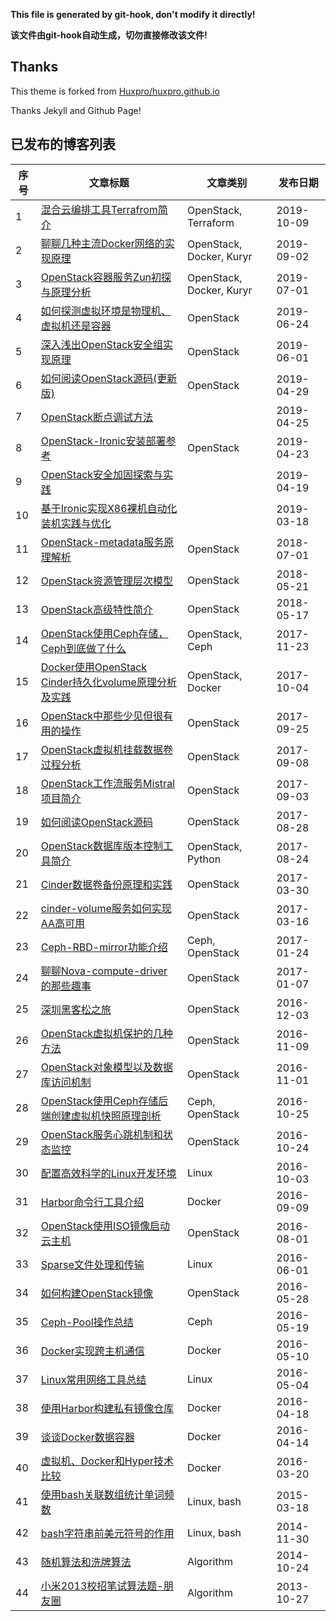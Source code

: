 **This file is generated by git-hook, don't modify it directly!**

**该文件由git-hook自动生成，切勿直接修改该文件!**

## Thanks

This theme is forked from [Huxpro/huxpro.github.io](https://github.com/Huxpro/huxpro.github.io)

Thanks Jekyll and Github Page!

## 已发布的博客列表

|序号|文章标题|文章类别|发布日期|
|----|----|----|----|
|1|[混合云编排工具Terrafrom简介](http://int32bit.me/2019/10/09/混合云编排工具Terrafrom简介)|OpenStack, Terraform|2019-10-09|
|2|[聊聊几种主流Docker网络的实现原理](http://int32bit.me/2019/09/02/聊聊几种主流Docker网络的实现原理)|OpenStack, Docker, Kuryr|2019-09-02|
|3|[OpenStack容器服务Zun初探与原理分析](http://int32bit.me/2019/07/01/OpenStack容器服务Zun初探与原理分析)|OpenStack, Docker, Kuryr|2019-07-01|
|4|[如何探测虚拟环境是物理机、虚拟机还是容器](http://int32bit.me/2019/06/24/如何探测虚拟环境是物理机、虚拟机还是容器)|OpenStack|2019-06-24|
|5|[深入浅出OpenStack安全组实现原理](http://int32bit.me/2019/06/01/深入浅出OpenStack安全组实现原理)|OpenStack|2019-06-01|
|6|[如何阅读OpenStack源码(更新版)](http://int32bit.me/2019/04/29/如何阅读OpenStack源码(更新版))|OpenStack|2019-04-29|
|7|[OpenStack断点调试方法](http://int32bit.me/2019/04/25/OpenStack断点调试方法)||2019-04-25|
|8|[OpenStack-Ironic安装部署参考](http://int32bit.me/2019/04/23/OpenStack-Ironic安装部署参考)|OpenStack|2019-04-23|
|9|[OpenStack安全加固探索与实践](http://int32bit.me/2019/04/19/OpenStack安全加固探索与实践)||2019-04-19|
|10|[基于Ironic实现X86裸机自动化装机实践与优化](http://int32bit.me/2019/03/18/基于Ironic实现X86裸机自动化装机实践与优化)||2019-03-18|
|11|[OpenStack-metadata服务原理解析](http://int32bit.me/2018/07/01/OpenStack-metadata服务原理解析)|OpenStack|2018-07-01|
|12|[OpenStack资源管理层次模型](http://int32bit.me/2018/05/21/OpenStack资源管理层次模型)|OpenStack|2018-05-21|
|13|[OpenStack高级特性简介](http://int32bit.me/2018/05/17/OpenStack高级特性简介)|OpenStack|2018-05-17|
|14|[OpenStack使用Ceph存储，Ceph到底做了什么](http://int32bit.me/2017/11/23/OpenStack使用Ceph存储，Ceph到底做了什么)|OpenStack, Ceph|2017-11-23|
|15|[Docker使用OpenStack Cinder持久化volume原理分析及实践](http://int32bit.me/2017/10/04/Docker使用OpenStack-Cinder持久化volume原理分析及实践)|OpenStack, Docker|2017-10-04|
|16|[OpenStack中那些少见但很有用的操作](http://int32bit.me/2017/09/25/OpenStack中那些少见但很有用的操作)|OpenStack|2017-09-25|
|17|[OpenStack虚拟机挂载数据卷过程分析](http://int32bit.me/2017/09/08/OpenStack虚拟机挂载数据卷过程分析)|OpenStack|2017-09-08|
|18|[OpenStack工作流服务Mistral项目简介](http://int32bit.me/2017/09/03/OpenStack工作流服务Mistral项目简介)|OpenStack|2017-09-03|
|19|[如何阅读OpenStack源码](http://int32bit.me/2017/08/28/如何阅读OpenStack源码)|OpenStack|2017-08-28|
|20|[OpenStack数据库版本控制工具简介](http://int32bit.me/2017/08/24/OpenStack数据库版本控制工具简介)|OpenStack, Python|2017-08-24|
|21|[Cinder数据卷备份原理和实践](http://int32bit.me/2017/03/30/Cinder数据卷备份原理和实践)|OpenStack|2017-03-30|
|22|[cinder-volume服务如何实现AA高可用](http://int32bit.me/2017/03/16/cinder-volume服务如何实现AA高可用)|OpenStack|2017-03-16|
|23|[Ceph-RBD-mirror功能介绍](http://int32bit.me/2017/01/24/Ceph-RBD-mirror功能介绍)|Ceph, OpenStack|2017-01-24|
|24|[聊聊Nova-compute-driver的那些趣事](http://int32bit.me/2017/01/07/聊聊Nova-compute-driver的那些趣事)|OpenStack|2017-01-07|
|25|[深圳黑客松之旅](http://int32bit.me/2016/12/03/深圳黑客松之旅)|OpenStack|2016-12-03|
|26|[OpenStack虚拟机保护的几种方法](http://int32bit.me/2016/11/09/OpenStack虚拟机保护的几种方法)|OpenStack|2016-11-09|
|27|[OpenStack对象模型以及数据库访问机制](http://int32bit.me/2016/11/01/OpenStack对象模型以及数据库访问机制)|OpenStack|2016-11-01|
|28|[OpenStack使用Ceph存储后端创建虚拟机快照原理剖析](http://int32bit.me/2016/10/25/OpenStack使用Ceph存储后端创建虚拟机快照原理剖析)|Ceph, OpenStack|2016-10-25|
|29|[OpenStack服务心跳机制和状态监控](http://int32bit.me/2016/10/24/OpenStack服务心跳机制和状态监控)|OpenStack|2016-10-24|
|30|[配置高效科学的Linux开发环境](http://int32bit.me/2016/10/03/配置高效科学的Linux开发环境)|Linux|2016-10-03|
|31|[Harbor命令行工具介绍](http://int32bit.me/2016/09/09/Harbor命令行工具介绍)|Docker|2016-09-09|
|32|[OpenStack使用ISO镜像启动云主机](http://int32bit.me/2016/08/01/OpenStack使用ISO镜像启动云主机)|OpenStack|2016-08-01|
|33|[Sparse文件处理和传输](http://int32bit.me/2016/06/01/Sparse文件处理和传输)|Linux|2016-06-01|
|34|[如何构建OpenStack镜像](http://int32bit.me/2016/05/28/如何构建OpenStack镜像)|OpenStack|2016-05-28|
|35|[Ceph-Pool操作总结](http://int32bit.me/2016/05/19/Ceph-Pool操作总结)|Ceph|2016-05-19|
|36|[Docker实现跨主机通信](http://int32bit.me/2016/05/10/Docker实现跨主机通信)|Docker|2016-05-10|
|37|[Linux常用网络工具总结](http://int32bit.me/2016/05/04/Linux常用网络工具总结)|Linux|2016-05-04|
|38|[使用Harbor构建私有镜像仓库](http://int32bit.me/2016/04/18/使用Harbor构建私有镜像仓库)|Docker|2016-04-18|
|39|[谈谈Docker数据容器](http://int32bit.me/2016/04/14/谈谈Docker数据容器)|Docker|2016-04-14|
|40|[虚拟机、Docker和Hyper技术比较](http://int32bit.me/2016/03/20/虚拟机、Docker和Hyper技术比较)|Docker|2016-03-20|
|41|[使用bash关联数组统计单词频数](http://int32bit.me/2015/03/18/使用bash关联数组统计单词频数)|Linux, bash|2015-03-18|
|42|[bash字符串前美元符号的作用](http://int32bit.me/2014/11/30/bash字符串前美元符号的作用)|Linux, bash|2014-11-30|
|43|[随机算法和洗牌算法](http://int32bit.me/2014/10/24/随机算法和洗牌算法)|Algorithm|2014-10-24|
|44|[小米2013校招笔试算法题-朋友圈](http://int32bit.me/2013/10/27/小米2013校招笔试算法题-朋友圈)|Algorithm|2013-10-27|
